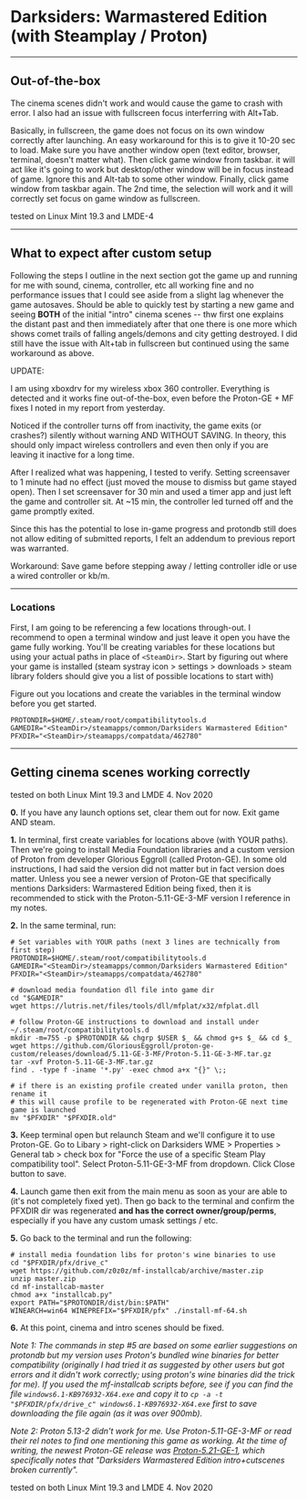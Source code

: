 # Darksiders: Warmastered Edition (with Steamplay / Proton)


-------------


## Out-of-the-box

The cinema scenes didn't work and would cause the game to crash with error. I also had an issue with fullscreen focus interferring with Alt+Tab.

Basically, in fullscreen, the game does not focus on its own window correctly after launching. An easy workaround for this is to give it 10-20 sec to load. Make sure you have another window open (text editor, browser, terminal, doesn't matter what). Then click game window from taskbar. it will act like it's going to work but desktop/other window will be in focus instead of game. Ignore this and Alt-tab to some other window. Finally, click game window from taskbar again. The 2nd time, the selection will work and it will correctly set focus on game window as fullscreen.

tested on Linux Mint 19.3 and LMDE-4


-------------


## What to expect after custom setup

Following the steps I outline in the next section got the game up and running for me with sound, cinema, controller, etc all working fine and no performance issues that I could see aside from a slight lag whenever the game autosaves. Should be able to quickly test by starting a new game and seeing **BOTH** of the initial "intro" cinema scenes -- thw first one explains the distant past and then immediately after that one there is one more which shows comet trails of falling angels/demons and city getting destroyed. I did still have the issue with Alt+tab in fullscreen but continued using the same workaround as above.

UPDATE:

I am using xboxdrv for my wireless xbox 360 controller. Everything is detected and it works fine out-of-the-box, even before the Proton-GE + MF fixes I noted in my report from yesterday.

Noticed if the controller turns off from inactivity, the game exits (or crashes?) silently without warning AND WITHOUT SAVING. In theory, this should only impact wireless controllers and even then only if you are leaving it inactive for a long time.

After I realized what was happening, I tested to verify. Setting screensaver to 1 minute had no effect (just moved the mouse to dismiss but game stayed open). Then I set screensaver for 30 min and used a timer app and just left the game and controller sit. At \~15 min, the controller led turned off and the game promptly exited.

Since this has the potential to lose in-game progress and protondb still does not allow editing of submitted reports, I felt an addendum to previous report was warranted.

Workaround: Save game before stepping away / letting controller idle or use a wired controller or kb/m.


-------------


### Locations

First, I am going to be referencing a few locations through-out. I recommend to open a terminal window and just leave it open you have the game fully working. You'll be creating variables for these locations but using your actual paths in place of `<SteamDir>`. Start by figuring out where your game is installed (steam systray icon > settings > downloads > steam library folders should give you a list of possible locations to start with)

Figure out you locations and create the variables in the terminal window before you get started.


    PROTONDIR=$HOME/.steam/root/compatibilitytools.d
    GAMEDIR="<SteamDir>/steamapps/common/Darksiders Warmastered Edition"
    PFXDIR="<SteamDir>/steamapps/compatdata/462780"


-------------


## Getting cinema scenes working correctly

tested on both Linux Mint 19.3 and LMDE 4. Nov 2020

**0.** If you have any launch options set, clear them out for now. Exit game AND steam.


**1.** In terminal, first create variables for locations above (with YOUR paths). Then we're going to install Media Foundation libraries and a custom version of Proton from developer Glorious Eggroll (called Proton-GE). In some old instructions, I had said the version did not matter but in fact version does matter. Unless you see a newer version of Proton-GE that specifically mentions Darksiders: Warmastered Edition being fixed, then it is recommended to stick with the Proton-5.11-GE-3-MF version I reference in my notes.


**2.** In the same terminal, run:

    # Set variables with YOUR paths (next 3 lines are technically from first step)
    PROTONDIR=$HOME/.steam/root/compatibilitytools.d
    GAMEDIR="<SteamDir>/steamapps/common/Darksiders Warmastered Edition"
    PFXDIR="<SteamDir>/steamapps/compatdata/462780" 
        
    # download media foundation dll file into game dir
    cd "$GAMEDIR"
    wget https://lutris.net/files/tools/dll/mfplat/x32/mfplat.dll
        
    # follow Proton-GE instructions to download and install under ~/.steam/root/compatibilitytools.d
    mkdir -m=755 -p $PROTONDIR && chgrp $USER $_ && chmod g+s $_ && cd $_
    wget https://github.com/GloriousEggroll/proton-ge-custom/releases/download/5.11-GE-3-MF/Proton-5.11-GE-3-MF.tar.gz
    tar -xvf Proton-5.11-GE-3-MF.tar.gz
    find . -type f -iname '*.py' -exec chmod a+x "{}" \;;
        
    # if there is an existing profile created under vanilla proton, then rename it
    # this will cause profile to be regenerated with Proton-GE next time game is launched
    mv "$PFXDIR" "$PFXDIR.old"


**3.** Keep terminal open but relaunch Steam and we'll configure it to use Proton-GE. Go to Libary > right-click on Darksiders WME > Properties > General tab > check box for "Force the use of a specific Steam Play compatibility tool". Select Proton-5.11-GE-3-MF from dropdown. Click Close button to save.



**4.** Launch game then exit from the main menu as soon as your are able to (it's not completely fixed yet). Then go back to the terminal and confirm the PFXDIR dir was regenerated **and has the correct owner/group/perms**, especially if you have any custom umask settings / etc.


**5.** Go back to the terminal and run the following:

    
    # install media foundation libs for proton's wine binaries to use
    cd "$PFXDIR/pfx/drive_c"
    wget https://github.com/z0z0z/mf-installcab/archive/master.zip
    unzip master.zip
    cd mf-installcab-master
    chmod a+x "installcab.py"
    export PATH="$PROTONDIR/dist/bin:$PATH"
    WINEARCH=win64 WINEPREFIX="$PFXDIR/pfx" ./install-mf-64.sh


**6.** At this point, cinema and intro scenes should be fixed.

*Note 1: The commands in step \#5 are based on some earlier suggestions on protondb but my version uses Proton's bundled wine binaries for better compatibility (originally I had tried it as suggested by other users but got errors and it didn't work correctly; using proton's wine binaries did the trick for me). If you used the mf-installcab scripts before, see if you can find the file `windows6.1-KB976932-X64.exe` and copy it to `cp -a -t "$PFXDIR/pfx/drive_c" windows6.1-KB976932-X64.exe` first to save downloading the file again (as it was over 900mb).*

*Note 2: Proton 5.13-2 didn't work for me. Use Proton-5.11-GE-3-MF or read their rel notes to find one mentioning this game as working. At the time of writing, the newest Proton-GE release was [Proton-5.21-GE-1](https://github.com/GloriousEggroll/proton-ge-custom/releases/tag/5.21-GE-1), which specifically notes that "Darksiders Warmastered Edition intro+cutscenes broken currently".*

tested on both Linux Mint 19.3 and LMDE 4. Nov 2020
